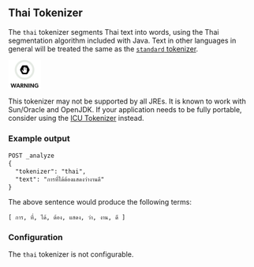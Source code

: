 ## Thai Tokenizer

The `thai` tokenizer segments Thai text into words, using the Thai segmentation algorithm included with Java. Text in other languages in general will be treated the same as the [`standard` tokenizer](analysis-standard-tokenizer.html "Standard Tokenizer").

![Warning](images/icons/warning.png)

This tokenizer may not be supported by all JREs. It is known to work with Sun/Oracle and OpenJDK. If your application needs to be fully portable, consider using the [ICU Tokenizer](https://www.elastic.co/guide/en/elasticsearch/plugins/5.4/analysis-icu-tokenizer.html) instead.

### Example output
    
    
    POST _analyze
    {
      "tokenizer": "thai",
      "text": "การที่ได้ต้องแสดงว่างานดี"
    }

The above sentence would produce the following terms:
    
    
    [ การ, ที่, ได้, ต้อง, แสดง, ว่า, งาน, ดี ]

### Configuration

The `thai` tokenizer is not configurable.
